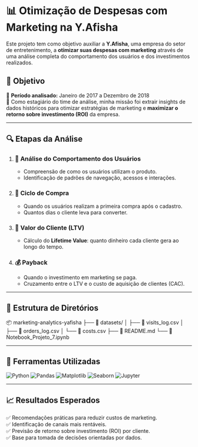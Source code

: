 # 📊 Otimização de Despesas com Marketing na Y.Afisha

Este projeto tem como objetivo auxiliar a **Y.Afisha**, uma empresa do setor de entretenimento, a **otimizar suas despesas com marketing** através de uma análise completa do comportamento dos usuários e dos investimentos realizados.

## 🧠 Objetivo

📅 **Período analisado:** Janeiro de 2017 a Dezembro de 2018  
💼 Como estagiário do time de análise, minha missão foi extrair insights de dados históricos para otimizar estratégias de marketing e **maximizar o retorno sobre investimento (ROI)** da empresa.

---

## 🔍 Etapas da Análise

1. ### 📱 Análise do Comportamento dos Usuários
   - Compreensão de como os usuários utilizam o produto.
   - Identificação de padrões de navegação, acessos e interações.

2. ### 🛒 Ciclo de Compra
   - Quando os usuários realizam a primeira compra após o cadastro.
   - Quantos dias o cliente leva para converter.

3. ### 💸 Valor do Cliente (LTV)
   - Cálculo do **Lifetime Value**: quanto dinheiro cada cliente gera ao longo do tempo.

4. ### 💰 Payback
   - Quando o investimento em marketing se paga.
   - Cruzamento entre o LTV e o custo de aquisição de clientes (CAC).

---

## 📁 Estrutura de Diretórios
📦 marketing-analytics-yafisha
├── 📁 datasets/
│ ├── 📄 visits_log.csv
│ ├── 📄 orders_log.csv
│ └── 📄 costs.csv
├── 📄 README.md
└── 📄 Notebook_Projeto_7.ipynb

---

## 🧰 Ferramentas Utilizadas

![Python](https://img.shields.io/badge/-Python-3776AB?style=for-the-badge&logo=python&logoColor=white)
![Pandas](https://img.shields.io/badge/-Pandas-150458?style=for-the-badge&logo=pandas)
![Matplotlib](https://img.shields.io/badge/-Matplotlib-11557c?style=for-the-badge&logo=matplotlib)
![Seaborn](https://img.shields.io/badge/-Seaborn-6B6B6B?style=for-the-badge)
![Jupyter](https://img.shields.io/badge/-Jupyter-F37626?style=for-the-badge&logo=jupyter&logoColor=white)

---

## 📈 Resultados Esperados

✅ Recomendações práticas para reduzir custos de marketing.  
✅ Identificação de canais mais rentáveis.  
✅ Previsão de retorno sobre investimento (ROI) por cliente.  
✅ Base para tomada de decisões orientadas por dados.

